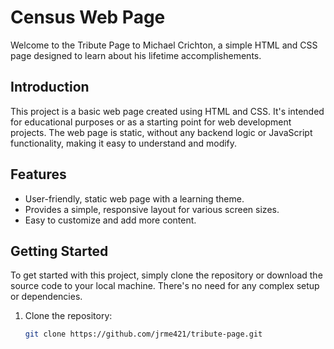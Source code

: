 # Census Web Page

Welcome to the Tribute Page to Michael Crichton, a simple HTML and CSS page designed to learn about his lifetime accomplishements.

## Introduction

This project is a basic web page created using HTML and CSS. It's intended for educational purposes or as a starting point for web development projects. The web page is static, without any backend logic or JavaScript functionality, making it easy to understand and modify.

## Features

- User-friendly, static web page with a learning theme.
- Provides a simple, responsive layout for various screen sizes.
- Easy to customize and add more content.

## Getting Started

To get started with this project, simply clone the repository or download the source code to your local machine. There's no need for any complex setup or dependencies.

1. Clone the repository:

   ```bash
   git clone https://github.com/jrme421/tribute-page.git
   ```
